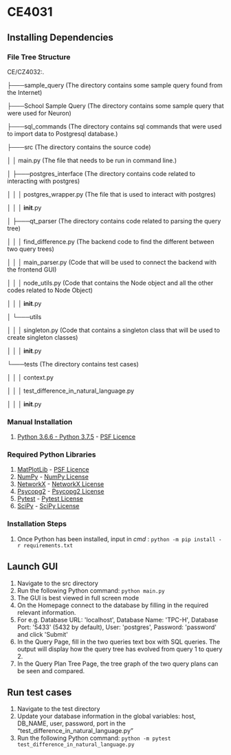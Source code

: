 # CE4031

## Installing Dependencies

### File Tree Structure

CE/CZ4032:.

├───sample_query (The directory contains some sample query found from the Internet)

├───School Sample Query (The directory contains some sample query that were used for Neuron)

├───sql_commands (The directory contains sql commands that were used to import data to Postgresql database.)

├───src (The directory contains the source code)

│   │   main.py (The file that needs to be run in command line.)

│   ├───postgres_interface (The directory contains code related to interacting with postgres)

│   │   │   postgres_wrapper.py  (The file that is used to interact with postgres)

│   │   │   __init__.py        

│   ├───qt_parser (The directory contains code related to parsing the query tree)

│   │   │   find_difference.py  (The backend code to find the different between two query trees)

│   │   │   main_parser.py (Code that will be used to connect the backend with the frontend GUI)

│   │   │   node_utils.py (Code that contains the Node object and all the other codes related to Node Object)

│   │   │   __init__.py  

│   └───utils

│   │   │   singleton.py (Code that contains a singleton class that will be used to create singleton classes)

│   │   │   __init__.py

└───tests (The directory contains test cases)

│   │   │   context.py

│   │   │   test_difference_in_natural_language.py

│   │   │   __init__.py

### Manual Installation
1. [Python 3.6.6 - Python 3.7.5](https://www.python.org/downloads/) - [PSF Licence](https://docs.python.org/3/license.html)

### Required Python Libraries
1. [MatPlotLib](https://matplotlib.org/) - [PSF Licence](https://docs.python.org/3/license.html)
2. [NumPy](https://numpy.org/) - [NumPy License](https://numpy.org/license.html)
3. [NetworkX](https://networkx.github.io/) - [NetworkX License](https://raw.githubusercontent.com/networkx/networkx/master/LICENSE.txt)
4. [Psycopg2](http://initd.org/psycopg/) - [Psycopg2 License](http://initd.org/psycopg/license/)
5. [Pytest](https://docs.pytest.org/en/latest/) - [Pytest License](https://docs.pytest.org/en/latest/license.html)
6. [SciPy](https://www.scipy.org/index.html) - [SciPy License](https://www.scipy.org/scipylib/license.html)

### Installation Steps
1. Once Python has been installed, input in _cmd_ : `python -m pip install -r requirements.txt`

## Launch GUI
1. Navigate to the src directory
2. Run the following Python command: `python main.py`
3. The GUI is best viewed in full screen mode
4. On the Homepage connect to the database by filling in the required relevant information.
5. For e.g. Database URL: 'localhost', Database Name: 'TPC-H', Database Port: '5433' (5432 by default), User: 'postgres', Password: 'password' and click 'Submit'
6. In the Query Page, fill in the two queries text box with SQL queries. The output will display how the query tree has evolved from query 1 to query 2.
7. In the Query Plan Tree Page, the tree graph of the two query plans can be seen and compared.

## Run test cases
1. Navigate to the test directory
2. Update your database information in the global variables: host, DB_NAME, user, password, port in the “test_difference_in_natural_language.py”
3. Run the following Python command: `python -m pytest test_difference_in_natural_language.py`



